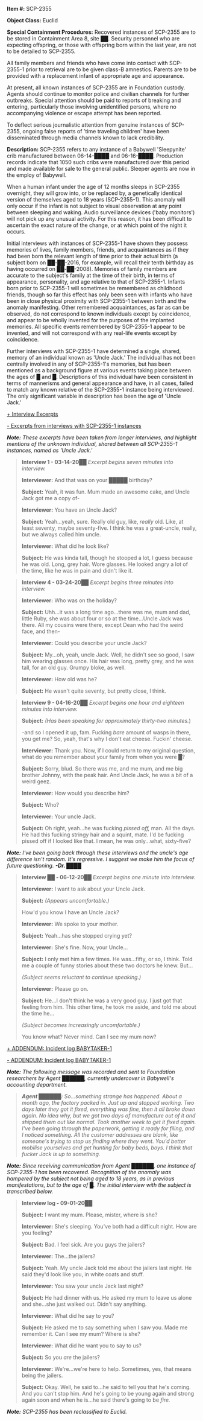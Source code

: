 **Item #:** SCP-2355

**Object Class:** Euclid

**Special Containment Procedures:** Recovered instances of SCP-2355 are to be stored in Containment Area 8, site ██. Security personnel who are expecting offspring, or those with offspring born within the last year, are not to be detailed to SCP-2355.

All family members and friends who have come into contact with SCP-2355-1 prior to retrieval are to be given class-B amnestics. Parents are to be provided with a replacement infant of appropriate age and appearance.

At present, all known instances of SCP-2355 are in Foundation custody. Agents should continue to monitor police and civilian channels for further outbreaks. Special attention should be paid to reports of breaking and entering, particularly those involving unidentified persons, where no accompanying violence or escape attempt has been reported.

To deflect serious journalistic attention from genuine instances of SCP-2355, ongoing false reports of 'time traveling children' have been disseminated through media channels known to lack credibility.

**Description:** SCP-2355 refers to any instance of a Babywell 'Sleepynite' crib manufactured between 06-14-████ and 06-16-████. Production records indicate that 1050 such cribs were manufactured over this period and made available for sale to the general public. Sleeper agents are now in the employ of Babywell.

When a human infant under the age of 12 months sleeps in SCP-2355 overnight, they will grow into, or be replaced by, a genetically identical version of themselves aged to 18 years (SCP-2355-1). This anomaly will only occur if the infant is not subject to visual observation at any point between sleeping and waking. Audio surveillance devices ('baby monitors') will not pick up any unusual activity. For this reason, it has been difficult to ascertain the exact nature of the change, or at which point of the night it occurs.

Initial interviews with instances of SCP-2355-1 have shown they possess memories of lives, family members, friends, and acquaintances as if they had been born the relevant length of time prior to their actual birth (a subject born on ██-██-2016, for example, will recall their tenth birthday as having occurred on ██-██-2008). Memories of family members are accurate to the subject's family at the time of their birth, in terms of appearance, personality, and age relative to that of SCP-2355-1. Infants born prior to SCP-2355-1 will sometimes be remembered as childhood friends, though so far this effect has only been seen with infants who have been in close physical proximity with SCP-2355-1 between birth and the anomaly manifesting. Other remembered acquaintances, as far as can be observed, do not correspond to known individuals except by coincidence, and appear to be wholly invented for the purposes of the implanted memories. All specific events remembered by SCP-2355-1 appear to be invented, and will not correspond with any real-life events except by coincidence.

Further interviews with SCP-2355-1 have determined a single, shared, memory of an individual known as 'Uncle Jack.' The individual has not been centrally involved in any of SCP-2355-1's memories, but has been mentioned as a background figure at various events taking place between the ages of █ and █. Descriptions of this individual have been consistent in terms of mannerisms and general appearance and have, in all cases, failed to match any known relative of the SCP-2355-1 instance being interviewed. The only significant variable in description has been the age of 'Uncle Jack.'

[+ Interview Excerpts](javascript:;)

[\- Excerpts from interviews with SCP-2355-1 instances](javascript:;)

**_Note:_** _These excerpts have been taken from longer interviews, and highlight mentions of the unknown individual, shared between all SCP-2355-1 instances, named as 'Uncle Jack.'_

> **Interview 1 - 03-14-20██** _Excerpt begins seven minutes into interview._
> 
> **Interviewer:** And that was on your █████ birthday?
> 
> **Subject:** Yeah, it was fun. Mum made an awesome cake, and Uncle Jack got me a copy of-
> 
> **Interviewer:** You have an Uncle Jack?
> 
> **Subject:** Yeah…yeah, sure. Really old guy, like, _really_ old. Like, at least seventy, maybe seventy-five. I think he was a great-uncle, really, but we always called him uncle.
> 
> **Interviewer:** What did he look like?
> 
> **Subject:** He was kinda tall, though he stooped a lot, I guess because he was old. Long, grey hair. Wore glasses. He looked angry a lot of the time, like he was in pain and didn't like it.

> **Interview 4 - 03-24-20██** _Excerpt begins three minutes into interview._
> 
> **Interviewer:** Who was on the holiday?
> 
> **Subject:** Uhh…it was a long time ago…there was me, mum and dad, little Ruby, she was about four or so at the time…Uncle Jack was there. All my cousins were there, except Dean who had the weird face, and then-
> 
> **Interviewer:** Could you describe your uncle Jack?
> 
> **Subject:** My…oh, yeah, uncle Jack. Well, he didn't see so good, I saw him wearing glasses once. His hair was long, pretty grey, and he was tall, for an old guy. Grumpy bloke, as well.
> 
> **Interviewer:** How old was he?
> 
> **Subject:** He wasn't quite seventy, but pretty close, I think.

> **Interview 9 - 04-16-20██** _Excerpt begins one hour and eighteen minutes into interview._
> 
> **Subject:** _(Has been speaking for approximately thirty-two minutes._)
> 
> \-and so I opened it up, fam. Fucking _bare_ amount of wasps in there, you get me? So, yeah, that's why I don't eat cheese. Fuckin' cheese.
> 
> **Interviewer:** Thank you. Now, if I could return to my original question, what do you remember about your family from when you were █?
> 
> **Subject:** Sorry, blud. So there was me, and me mum, and me big brother Johnny, with the peak hair. And Uncle Jack, he was a bit of a weird geez.
> 
> **Interviewer:** How would you describe him?
> 
> **Subject:** Who?
> 
> **Interviewer:** Your uncle Jack.
> 
> **Subject:** Oh right, yeah…he was fucking _pissed off,_ man. All the days. He had this fucking stringy hair and a squint, mate. I'd be fucking pissed off if I looked like that. I mean, he was only…what, sixty-five?

_**Note:** I've been going back through these interviews and the uncle's age difference isn't random. It's regressive. I suggest we make him the focus of future questioning. **\-Dr. ████**_

> **Interview ██ - 06-12-20██** _Excerpt begins one minute into interview._
> 
> **Interviewer:** I want to ask about your Uncle Jack.
> 
> **Subject:** _(Appears uncomfortable.)_
> 
> How'd you know I have an Uncle Jack?
> 
> **Interviewer:** We spoke to your mother.
> 
> **Subject:** Yeah…has she stopped crying yet?
> 
> **Interviewer:** She's fine. Now, your Uncle…
> 
> **Subject:** I only met him a few times. He was…fifty, or so, I think. Told me a couple of funny stories about these two doctors he knew. But…
> 
> _(Subject seems reluctant to continue speaking.)_
> 
> **Interviewer:** Please go on.
> 
> **Subject:** He…I don't think he was a very good guy. I just got that feeling from him. This other time, he took me aside, and told me about the time he…
> 
> _(Subject becomes increasingly uncomfortable.)_
> 
> You know what? Never mind. Can I see my mum now?

[+ ADDENDUM: Incident log BABYTAKER-1](javascript:;)

[\- ADDENDUM: Incident log BABYTAKER-1](javascript:;)

_**Note:** The following message was recorded and sent to Foundation researchers by Agent ██████, currently undercover in Babywell's accounting department._

> _**Agent ██████:** So…something strange has happened. About a month ago, the factory packed in. Just up and stopped working. Two days later they got it fixed, everything was fine, then it all broke down again. No idea why, but we got two days of manufacture out of it and shipped them out like normal. Took another week to get it fixed again. I've been going through the paperwork, getting it ready for filing, and I noticed something. All the customer addresses are blank, like someone's trying to stop us finding where they went. You'd better mobilise yourselves and get hunting for baby beds, boys. I think that fucker Jack is up to something._

_**Note:** Since receiving communication from Agent ██████, one instance of SCP-2355-1 has been recovered. Recognition of the anomaly was hampered by the subject not being aged to 18 years, as in previous manifestations, but to the age of █. The initial interview with the subject is transcribed below._

> **Interview log - 09-01-20██**
> 
> **Subject:** I want my mum. Please, mister, where is she?
> 
> **Interviewer:** She's sleeping. You've both had a difficult night. How are you feeling?
> 
> **Subject:** Bad. I feel sick. Are you guys the jailers?
> 
> **Interviewer:** The…the jailers?
> 
> **Subject:** Yeah. My uncle Jack told me about the jailers last night. He said they'd look like you, in white coats and stuff.
> 
> **Interviewer:** You saw your uncle Jack last night?
> 
> **Subject:** He had dinner with us. He asked my mum to leave us alone and she…she just walked out. Didn't say anything.
> 
> **Interviewer:** What did he say to you?
> 
> **Subject:** He asked me to say something when I saw you. Made me remember it. Can I see my mum? Where is she?
> 
> **Interviewer:** What did he want you to say to us?
> 
> **Subject:** So you _are_ the jailers?
> 
> **Interviewer:** We're…we're here to help. Sometimes, yes, that means being the jailers.
> 
> **Subject:** Okay. Well, he said to…he said to tell you that he's coming. And you can't stop him. And he's going to be young again and strong again soon and when he is…he said there's going to be _fire._

_**Note:** SCP-2355 has been reclassified to Euclid._